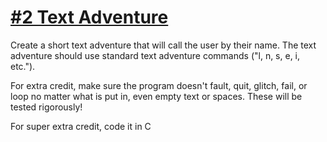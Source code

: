# [#2 Text Adventure](https://www.reddit.com/r/dailyprogrammer/comments/pjbuj/intermediate_challenge_2/)

Create a short text adventure that will call the user by their name. The text
adventure should use standard text adventure commands ("l, n, s, e, i, etc.").

For extra credit, make sure the program doesn't fault, quit, glitch, fail, or
loop no matter what is put in, even empty text or spaces. These will be tested
rigorously!

For super extra credit, code it in C
